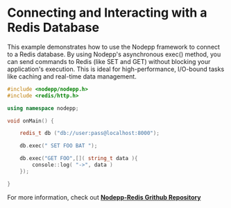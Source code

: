 # Connecting and Interacting with a Redis Database

This example demonstrates how to use the Nodepp framework to connect to a Redis database. By using Nodepp's asynchronous exec() method, you can send commands to Redis (like SET and GET) without blocking your application's execution. This is ideal for high-performance, I/O-bound tasks like caching and real-time data management.

```cpp
#include <nodepp/nodepp.h>
#include <redis/http.h>

using namespace nodepp;

void onMain() {

    redis_t db ("db://user:pass@localhost:8000");

    db.exec(" SET FOO BAT ");

    db.exec("GET FOO",[]( string_t data ){
        console::log( "->", data )
    });

}
```

For more information, check out **[Nodepp-Redis Grithub Repository](https://github.com/NodeppOficial/nodepp-redis)**
